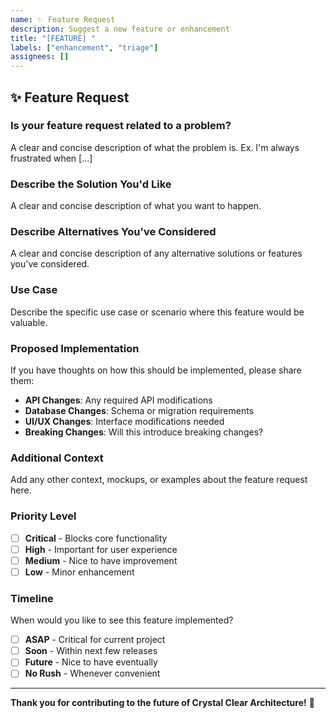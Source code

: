 ```yaml
---
name: ✨ Feature Request
description: Suggest a new feature or enhancement
title: "[FEATURE] "
labels: ["enhancement", "triage"]
assignees: []
---
```


## ✨ Feature Request

### **Is your feature request related to a problem?**
A clear and concise description of what the problem is. Ex. I'm always frustrated when [...]

### **Describe the Solution You'd Like**
A clear and concise description of what you want to happen.

### **Describe Alternatives You've Considered**
A clear and concise description of any alternative solutions or features you've considered.

### **Use Case**
Describe the specific use case or scenario where this feature would be valuable.

### **Proposed Implementation**
If you have thoughts on how this should be implemented, please share them:

- **API Changes**: Any required API modifications
- **Database Changes**: Schema or migration requirements
- **UI/UX Changes**: Interface modifications needed
- **Breaking Changes**: Will this introduce breaking changes?

### **Additional Context**
Add any other context, mockups, or examples about the feature request here.

### **Priority Level**
- [ ] **Critical** - Blocks core functionality
- [ ] **High** - Important for user experience
- [ ] **Medium** - Nice to have improvement
- [ ] **Low** - Minor enhancement

### **Timeline**
When would you like to see this feature implemented?
- [ ] **ASAP** - Critical for current project
- [ ] **Soon** - Within next few releases
- [ ] **Future** - Nice to have eventually
- [ ] **No Rush** - Whenever convenient

---

**Thank you for contributing to the future of Crystal Clear Architecture!** 🚀
